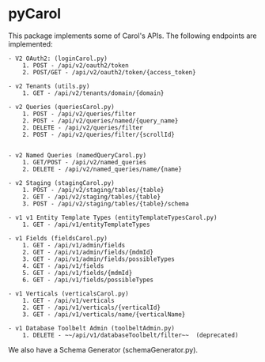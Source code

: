 # pyCarol

This package implements some of Carol's APIs. The following endpoints are implemented: 
    
    - V2 OAuth2: (loginCarol.py)
        1. POST - /api/v2/oauth2/token
        2. POST/GET - /api/v2/oauth2/token/{access_token}
        
    - v2 Tenants (utils.py)
        1. GET - /api/v2/tenants/domain/{domain}
        
    - v2 Queries (queriesCarol.py)
        1. POST - /api/v2/queries/filter
        2. POST - /api/v2/queries/named/{query_name}
        2. DELETE - /api/v2/queries/filter 
        2. POST - /api/v2/queries/filter/{scrollId}
        
        
    - v2 Named Queries (namedQueryCarol.py)
        1. GET/POST - /api/v2/named_queries
        2. DELETE - /api/v2/named_queries/name/{name}
        
    - v2 Staging (stagingCarol.py)
        1. POST - /api/v2/staging/tables/{table}
        2. GET - /api/v2/staging/tables/{table}
        3. POST - /api/v2/staging/tables/{table}/schema
        
    - v1 v1 Entity Template Types (entityTemplateTypesCarol.py)
        1. GET - /api/v1/entityTemplateTypes
        
    - v1 Fields (fieldsCarol.py)
        1. GET - /api/v1/admin/fields
        2. GET - /api/v1/admin/fields/{mdmId}
        3. GET - /api/v1/admin/fields/possibleTypes
        4. GET - /api/v1/fields
        5. GET - /api/v1/fields/{mdmId}
        6. GET - /api/v1/fields/possibleTypes
    
    - v1 Verticals (verticalsCarol.py)
        1. GET - /api/v1/verticals
        2. GET - /api/v1/verticals/{verticalId}
        3. GET - /api/v1/verticals/name/{verticalName}
        
    - v1 Database Toolbelt Admin (toolbeltAdmin.py)
        1. DELETE - ~~/api/v1/databaseToolbelt/filter~~  (deprecated)
        
 We also have a Schema Generator (schemaGenerator.py).







